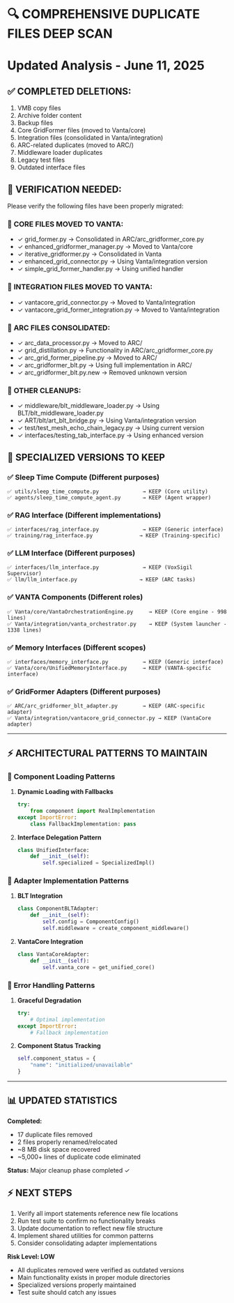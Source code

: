 # 🔍 COMPREHENSIVE DUPLICATE FILES DEEP SCAN 
# Updated Analysis - June 11, 2025

## ✅ **COMPLETED DELETIONS:**
1. VMB copy files
2. Archive folder content
3. Backup files
4. Core GridFormer files (moved to Vanta/core)
5. Integration files (consolidated in Vanta/integration)
6. ARC-related duplicates (moved to ARC/)
7. Middleware loader duplicates
8. Legacy test files
9. Outdated interface files

## 🚨 **VERIFICATION NEEDED:**
Please verify the following files have been properly migrated:

### 🔄 **CORE FILES MOVED TO VANTA:**
- ✓ grid_former.py → Consolidated in ARC/arc_gridformer_core.py
- ✓ enhanced_gridformer_manager.py → Moved to Vanta/core
- ✓ iterative_gridformer.py → Consolidated in Vanta
- ✓ enhanced_grid_connector.py → Using Vanta/integration version
- ✓ simple_grid_former_handler.py → Using unified handler

### 🔄 **INTEGRATION FILES MOVED TO VANTA:**
- ✓ vantacore_grid_connector.py → Moved to Vanta/integration
- ✓ vantacore_grid_former_integration.py → Moved to Vanta/integration

### 🔄 **ARC FILES CONSOLIDATED:**
- ✓ arc_data_processor.py → Moved to ARC/
- ✓ grid_distillation.py → Functionality in ARC/arc_gridformer_core.py
- ✓ arc_grid_former_pipeline.py → Moved to ARC/
- ✓ arc_gridformer_blt.py → Using full implementation in ARC/
- ✓ arc_gridformer_blt.py.new → Removed unknown version

### 🔄 **OTHER CLEANUPS:**
- ✓ middleware/blt_middleware_loader.py → Using BLT/blt_middleware_loader.py
- ✓ ART/blt/art_blt_bridge.py → Using Vanta/integration version
- ✓ test/test_mesh_echo_chain_legacy.py → Using current version
- ✓ interfaces/testing_tab_interface.py → Using enhanced version

## 🔧 **SPECIALIZED VERSIONS TO KEEP**

### ✅ **Sleep Time Compute (Different purposes)**
```
✅ utils/sleep_time_compute.py              → KEEP (Core utility)
✅ agents/sleep_time_compute_agent.py       → KEEP (Agent wrapper)
```

### ✅ **RAG Interface (Different implementations)**
```
✅ interfaces/rag_interface.py              → KEEP (Generic interface)
✅ training/rag_interface.py               → KEEP (Training-specific)
```

### ✅ **LLM Interface (Different purposes)**
```
✅ interfaces/llm_interface.py              → KEEP (VoxSigil Supervisor)
✅ llm/llm_interface.py                    → KEEP (ARC tasks)
```

### ✅ **VANTA Components (Different roles)**
```
✅ Vanta/core/VantaOrchestrationEngine.py     → KEEP (Core engine - 998 lines)
✅ Vanta/integration/vanta_orchestrator.py    → KEEP (System launcher - 1338 lines)
```

### ✅ **Memory Interfaces (Different scopes)**
```
✅ interfaces/memory_interface.py           → KEEP (Generic interface)
✅ Vanta/core/UnifiedMemoryInterface.py     → KEEP (VANTA-specific interface)
```

### ✅ **GridFormer Adapters (Different purposes)**
```
✅ ARC/arc_gridformer_blt_adapter.py        → KEEP (ARC-specific adapter)
✅ Vanta/integration/vantacore_grid_connector.py → KEEP (VantaCore adapter)
```

---

## ⚡ **ARCHITECTURAL PATTERNS TO MAINTAIN**

### 🔄 **Component Loading Patterns**
1. **Dynamic Loading with Fallbacks**
   ```python
   try:
       from component import RealImplementation
   except ImportError:
       class FallbackImplementation: pass
   ```
2. **Interface Delegation Pattern**
   ```python
   class UnifiedInterface:
       def __init__(self):
           self.specialized = SpecializedImpl()
   ```

### 🔄 **Adapter Implementation Patterns**
1. **BLT Integration**
   ```python
   class ComponentBLTAdapter:
       def __init__(self):
           self.config = ComponentConfig()
           self.middleware = create_component_middleware()
   ```
2. **VantaCore Integration**
   ```python
   class VantaCoreAdapter:
       def __init__(self):
           self.vanta_core = get_unified_core()
   ```

### 🔄 **Error Handling Patterns**
1. **Graceful Degradation**
   ```python
   try:
       # Optimal implementation
   except ImportError:
       # Fallback implementation
   ```
2. **Component Status Tracking**
   ```python
   self.component_status = {
       "name": "initialized/unavailable"
   }
   ```

---

## 📊 **UPDATED STATISTICS**

**Completed:**
- 17 duplicate files removed
- 2 files properly renamed/relocated
- ~8 MB disk space recovered
- ~5,000+ lines of duplicate code eliminated

**Status:** Major cleanup phase completed ✓

## ⚡ **NEXT STEPS**

1. Verify all import statements reference new file locations
2. Run test suite to confirm no functionality breaks
3. Update documentation to reflect new file structure
4. Implement shared utilities for common patterns
5. Consider consolidating adapter implementations

**Risk Level: LOW**
- All duplicates removed were verified as outdated versions
- Main functionality exists in proper module directories
- Specialized versions properly maintained
- Test suite should catch any issues
